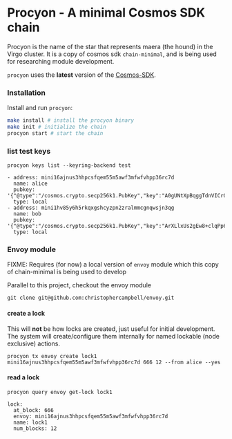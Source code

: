 # Procyon - A minimal Cosmos SDK chain

Procyon is the name of the star that represents maera (the hound) in the Virgo cluster. It is a copy of cosmos sdk `chain-minimal`, and is being used for researching module development.

`procyon` uses the **latest** version of the [Cosmos-SDK](https://github.com/cosmos/cosmos-sdk).

### Installation

Install and run `procyon`:

```sh
make install # install the procyon binary
make init # initialize the chain
procyon start # start the chain
```

### list test keys

```shell
procyon keys list --keyring-backend test

- address: mini16ajnus3hhpcsfqem55m5awf3mfwfvhpp36rc7d
  name: alice
  pubkey: '{"@type":"/cosmos.crypto.secp256k1.PubKey","key":"A0gUNtXpBqggTdnVICr04GHqIQOa3ZEpjAhn50889AQX"}'
  type: local
- address: mini1hv85y6h5rkqxgshcyzpn2zralmmcgnqwsjn3qg
  name: bob
  pubkey: '{"@type":"/cosmos.crypto.secp256k1.PubKey","key":"ArXLlxUs2gEw8+clqPp6YoVNmy36PrJ7aYbV+W8GrcnQ"}'
  type: local
```

### Envoy module

FIXME: Requires (for now) a local version of `envoy` module which this copy of chain-minimal is being used to develop

Parallel to this project, checkout the envoy module

```shell
git clone git@github.com:christophercampbell/envoy.git
```

#### create a lock

This will **not** be how locks are created, just useful for initial development. The system will create/configure them internally for named lockable (node exclusive) actions.

```shell
procyon tx envoy create lock1 mini16ajnus3hhpcsfqem55m5awf3mfwfvhpp36rc7d 666 12 --from alice --yes
```

#### read a lock

```shell
procyon query envoy get-lock lock1
```
```
lock:
  at_block: 666
  envoy: mini16ajnus3hhpcsfqem55m5awf3mfwfvhpp36rc7d
  name: lock1
  num_blocks: 12
```
